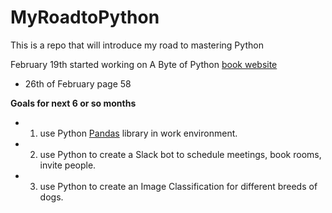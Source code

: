 # MyRoadtoPython
This is a repo that will introduce my road to mastering Python 

February 19th started working on A Byte of Python [book website](https://python.swaroopch.com/)  

* 26th of February page 58

<b>Goals for next 6 or so months</b>
* 1) use Python [Pandas](https://pandas.pydata.org/) library in work environment.
* 2) use Python to create a Slack bot to schedule meetings, book rooms, invite people.
* 3) use Python to create an Image Classification for different breeds of dogs.
